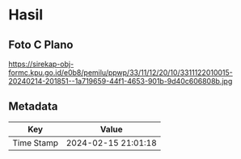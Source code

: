 # Hasil

## Foto C Plano

https://sirekap-obj-formc.kpu.go.id/e0b8/pemilu/ppwp/33/11/12/20/10/3311122010015-20240214-201851--1a719659-44f1-4653-901b-9d40c606808b.jpg


## Metadata

| Key        | Value               |
| ---------- | ------------------- |
| Time Stamp | 2024-02-15 21:01:18 |



